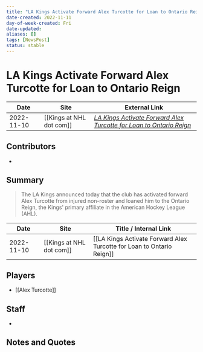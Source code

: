 ```yaml
---
title: "LA Kings Activate Forward Alex Turcotte for Loan to Ontario Reign"
date-created: 2022-11-11
day-of-week-created: Fri
date-updated: 
aliases: []
tags: [NewsPost]
status: stable
---
```


# LA Kings Activate Forward Alex Turcotte for Loan to Ontario Reign

| Date       | Site                 | External Link                                                                                                                                                                       |
| ---------- | -------------------- | ----------------------------------------------------------------------------------------------------------------------------------------------------------------------------------- |
| 2022-11-10 | [[Kings at NHL dot com]] | [*LA Kings Activate Forward Alex Turcotte for Loan to Ontario Reign*](https://www.nhl.com/kings/news/la-kings-activate-forward-alex-turcotte-for-loan-to-ontario-reign/c-337432262) |

## Contributors
- 

## Summary
> The LA Kings announced today that the club has activated forward Alex Turcotte from injured non-roster and loaned him to the Ontario Reign, the Kings' primary affiliate in the American Hockey League (AHL).

| Date       | Site                 | Title / Internal Link                                                 |
| ---------- | -------------------- | --------------------------------------------------------------------- |
| 2022-11-10 | [[Kings at NHL dot com]] | [[LA Kings Activate Forward Alex Turcotte for Loan to Ontario Reign]] |

## Players
- [[Alex Turcotte]]

## Staff
- 

## Notes and Quotes
> 

